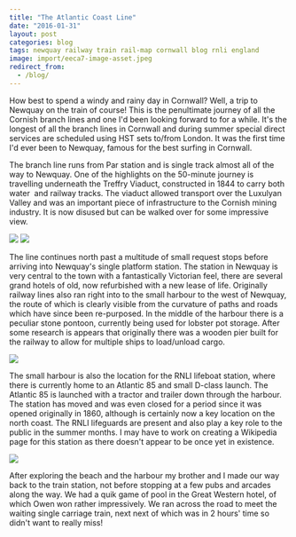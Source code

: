 ```yaml
---
title: "The Atlantic Coast Line"
date: "2016-01-31"
layout: post
categories: blog
tags: newquay railway train rail-map cornwall blog rnli england
image: import/eeca7-image-asset.jpeg
redirect_from:
  - /blog/
---
```


How best to spend a windy and rainy day in Cornwall? Well, a trip to Newquay on the train of course! This is the penultimate journey of all the Cornish branch lines and one I'd been looking forward to for a while. It's the longest of all the branch lines in Cornwall and during summer special direct services are scheduled using HST sets to/from London. It was the first time I'd ever been to Newquay, famous for the best surfing in Cornwall. 

The branch line runs from Par station and is single track almost all of the way to Newquay. One of the highlights on the 50-minute journey is travelling underneath the Treffry Viaduct, constructed in 1844 to carry both water  and railway tracks. The viaduct allowed transport over the Luxulyan Valley and was an important piece of infrastructure to the Cornish mining industry. It is now disused but can be walked over for some impressive view. 

![][photo-1]
![][photo-2]

The line continues north past a multitude of small request stops before arriving into Newquay's single platform station. The station in Newquay is very central to the town with a fantastically Victorian feel, there are several grand hotels of old, now refurbished with a new lease of life. Originally railway lines also ran right into to the small harbour to the west of Newquay, the route of which is clearly visible from the curvature of paths and roads which have since been re-purposed. In the middle of the harbour there is a peculiar stone pontoon, currently being used for lobster pot storage. After some research is appears that originally there was a wooden pier built for the railway to allow for multiple ships to load/unload cargo.

![][photo-3]

The small harbour is also the location for the RNLI lifeboat station, where there is currently home to an Atlantic 85 and small D-class launch. The Atlantic 85 is launched with a tractor and trailer down through the harbour. The station has moved and was even closed for a period since it was opened originally in 1860, although is certainly now a key location on the north coast. The RNLI lifeguards are present and also play a key role to the public in the summer months. I may have to work on creating a Wikipedia page for this station as there doesn't appear to be once yet in existence.

![][photo-4]

After exploring the beach and the harbour my brother and I made our way back to the train station, not before stopping at a few pubs and arcades along the way. We had a quik game of pool in the Great Western hotel, of which Owen won rather impressively. We ran across the road to meet the waiting single carriage train, next next of which was in 2 hours' time so didn't want to really miss!

[photo-1]: /assets/img/import/0a957-image-asset.jpeg
[photo-2]: /assets/img/import/3cf66-image-asset.jpeg
[photo-3]: /assets/img/import/51305-image-asset.jpeg
[photo-4]: /assets/img/import/3ffd3-image-asset.jpeg
